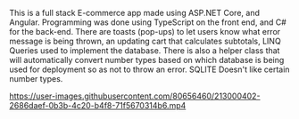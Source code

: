 This is a full stack E-commerce app made using ASP.NET Core, and Angular. Programming was done using TypeScript on the front end, and C# for the back-end.
There are toasts (pop-ups) to let users know what error message is being thrown, an updating cart that calculates subtotals, LINQ Queries used to implement the database. There is also a helper class that will automatically convert number types based on which database is being used for deployment so as not to throw an error. SQLITE Doesn't like certain number types. 


https://user-images.githubusercontent.com/80656460/213000402-2686daef-0b3b-4c20-b4f8-71f5670314b6.mp4


